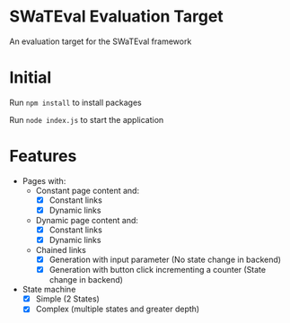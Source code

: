 # SWaTEval Evaluation Target

An evaluation target for the SWaTEval framework

# Initial
Run `npm install` to install packages

Run `node index.js` to start the application

# Features

- Pages with:
    - Constant page content and:
        - [x] Constant links
        - [x] Dynamic links

    - Dynamic page content and:
        - [x] Constant links
        - [x] Dynamic links

    - Chained links
        - [x] Generation with input parameter (No state change in backend)
        - [x] Generation with button click incrementing a counter (State change in backend)

- State machine
    - [x] Simple (2 States)
    - [x] Complex (multiple states and greater depth)